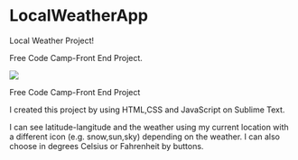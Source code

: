 # LocalWeatherApp

Local Weather Project!

Free Code Camp-Front End Project.

![](https://raw.githubusercontent.com/erolozge/LocalWeatherApp/master/weather.png)

Free Code Camp-Front End Project 

I created this project by using HTML,CSS and JavaScript on Sublime Text.

I can see latitude-langitude and the weather using my current location with a different icon (e.g. snow,sun,sky) depending on the weather.
I can also choose in degrees Celsius or Fahrenheit by buttons.
